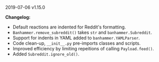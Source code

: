 2019-07-06 v1.15.0

**Changelog:**
 - Default reactions are indented for Reddit's formatting.
 - `Banhammer.remove_subreddit()` takes `str` and `banhammer.Subreddit`.
 - Support for indents in YAML added to `banhammer.YAMLParser`.
 - Code clean-up, `__init__.py` pre-imports classes and scripts.
 - Improved efficiency by limiting repeitions of calling `Payload.feed()`.
 - Added `Subreddit.ignore_old()`.